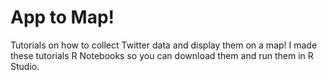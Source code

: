 # App to Map!
Tutorials on how to collect Twitter data and display them on a map! I made these tutorials R Notebooks so you can download them and run them in R Studio.
